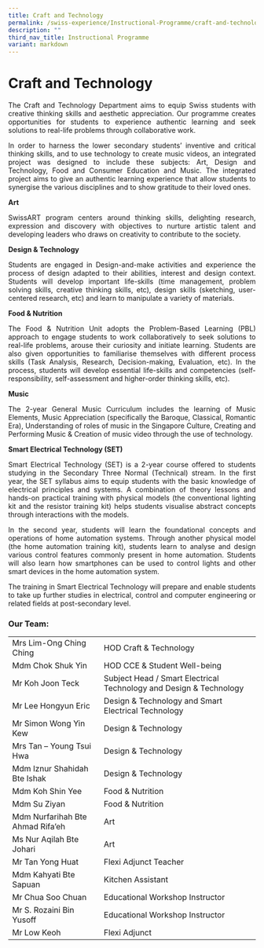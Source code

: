 ```yaml
---
title: Craft and Technology
permalink: /swiss-experience/Instructional-Programme/craft-and-technology/
description: ""
third_nav_title: Instructional Programme
variant: markdown
---
```

# Craft and Technology

<p style="text-align: justify;">The&nbsp;Craft&nbsp;and Technology Department aims to equip Swiss students with creative thinking skills and aesthetic appreciation. Our programme creates opportunities for students to experience authentic learning and seek solutions to real-life problems through collaborative work.</p>

<p style="text-align: justify;">In order to harness the lower secondary students’ inventive and critical thinking skills, and to use technology to create music videos, an integrated project was designed to include these subjects: Art, Design and Technology, Food and Consumer Education and Music. The integrated project aims to give an authentic learning experience that allow students to synergise the various disciplines and to show gratitude to their loved ones.</p>

**Art**

<p style="text-align: justify;">SwissART&nbsp;program centers around thinking skills, delighting research, expression and discovery with objectives to nurture artistic talent and developing leaders who draws on creativity to contribute to the society.</p>

**Design &amp; Technology**

<p style="text-align: justify;">Students are engaged in Design-and-make activities and experience the process of design adapted to their abilities, interest and design context. Students will develop important life-skills (time management, problem solving skills, creative thinking skills, etc), design skills (sketching, user-centered research, etc) and learn to manipulate a variety of materials.</p>

**Food &amp; Nutrition**

<p style="text-align: justify;">The Food &amp; Nutrition Unit adopts the Problem-Based Learning (PBL) approach to engage students to work collaboratively to seek solutions to real-life problems, arouse their curiosity and initiate learning. Students are also given opportunities to familiarise themselves with different process skills (Task Analysis, Research, Decision-making, Evaluation, etc). In the process, students will develop essential life-skills and competencies (self-responsibility, self-assessment and higher-order thinking skills, etc).</p>

**Music**

<p style="text-align: justify;">The 2-year General Music Curriculum includes the learning of Music Elements, Music Appreciation (specifically the Baroque, Classical, Romantic Era), Understanding of roles of music in the Singapore Culture, Creating and Performing Music &amp; Creation of music video through the use of technology.</p>

**Smart Electrical Technology (SET)**

<p style="text-align: justify;">Smart Electrical Technology (SET) is a 2-year course offered to students studying in the Secondary Three Normal (Technical) stream. In the first year, the SET syllabus aims to equip students with the basic knowledge of electrical principles and systems. A combination of theory lessons and hands-on practical training with physical models (the conventional lighting kit and the resistor training kit) helps students visualise abstract concepts through interactions with the models.</p>

<p style="text-align: justify;">In the second year, students will learn the foundational concepts and operations of home automation systems. Through another physical model (the home automation training kit), students learn to analyse and design various control features commonly present in home automation. Students will also learn how smartphones can be used to control lights and other smart devices in the home automation system.</p>

<p style="text-align: justify;">The training in Smart Electrical Technology will prepare and enable students to take up further studies in electrical, control and computer engineering or related fields at post-secondary level.</p>

### Our Team:

|  |  |
|---|---|
| Mrs Lim-Ong Ching Ching | HOD Craft &amp; Technology |
| Mdm Chok Shuk Yin | HOD CCE &amp; Student Well-being |
| Mr Koh Joon Teck | Subject Head / Smart Electrical Technology and Design &amp; Technology |
| Mr Lee Hongyun Eric | Design &amp; Technology and Smart Electrical Technology |
| Mr Simon Wong Yin Kew | Design &amp; Technology |
| Mrs Tan – Young Tsui Hwa | Design &amp; Technology |
| Mdm Iznur Shahidah Bte Ishak | Design &amp; Technology |
| Mdm Koh Shin Yee | Food &amp; Nutrition |
| Mdm Su Ziyan | Food &amp; Nutrition |
| Mdm Nurfarihah Bte Ahmad Rifa’eh |  Art |
| Ms Nur Aqilah Bte Johari |  Art |
| Mr Tan Yong Huat |  Flexi Adjunct Teacher |
| Mdm Kahyati Bte Sapuan | Kitchen Assistant |
| Mr Chua Soo Chuan | Educational Workshop Instructor |
| Mr S. Rozaini Bin Yusoff | Educational Workshop Instructor |
| Mr Low Keoh | Flexi Adjunct |